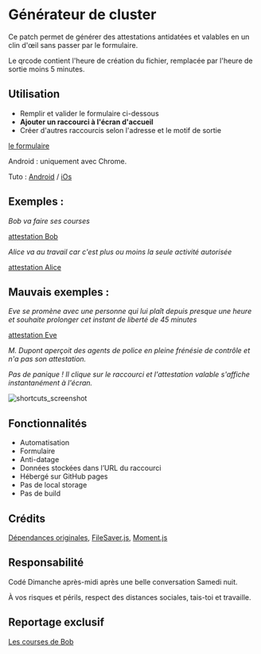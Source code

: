 

# Générateur de cluster

Ce patch permet de générer des attestations antidatées et valables en un clin d'œil sans passer par le formulaire.

Le qrcode contient l'heure de création du fichier, remplacée par l'heure de sortie moins 5 minutes.


## Utilisation

- Remplir et valider le formulaire ci-dessous
- **Ajouter un raccourci à l'écran d'accueil**
- Créer d'autres raccourcis selon l'adresse et le motif de sortie


[le formulaire](https://nicopowa.github.io/covid_rapide/patch)


Android : uniquement avec Chrome.


Tuto : [Android](patch/android.md) / [iOs](patch/ios.md)


## Exemples :

*Bob va faire ses courses*

[attestation Bob](https://nicopowa.github.io/covid_rapide?lastname=Smith&firstname=Bob&birthday=01/01/1970&placeofbirth=Bob%27s%20Hometown&address=1%20Bob%27s%20Street&zipcode=75000&city=Bob%27s%20City&motif=courses&minutes=5)


*Alice va au travail car c'est plus ou moins la seule activité autorisée*

[attestation Alice](https://nicopowa.github.io/covid_rapide?lastname=Smith&firstname=Alice&birthday=01/01/1970&placeofbirth=Alice%27s%20Hometown&address=1%20Alice%27s%20Street&zipcode=75000&city=Alice%27s%20City&motif=travail&minutes=5)


## Mauvais exemples :

*Eve se promène avec une personne qui lui plaît depuis presque une heure
et souhaite prolonger cet instant de liberté de 45 minutes*

[attestation Eve](https://nicopowa.github.io/covid_rapide?lastname=Smith&firstname=Eve&birthday=01/01/1970&placeofbirth=Eve%27s%20Hometown&address=1%20Eve%27s%20Street&zipcode=75000&city=Eve%27s%20City&motif=sport&minutes=15)


*M. Dupont aperçoit des agents de police en pleine frénésie de contrôle et n'a pas son attestation.*

*Pas de panique ! Il clique sur le raccourci et l'attestation valable s'affiche instantanément à l'écran.*

![shortcuts_screenshot](https://nicopowa.github.com/covid_rapide/patch/img/shortcuts.jpg)


## Fonctionnalités

- Automatisation
- Formulaire
- Anti-datage
- Données stockées dans l’URL du raccourci
- Hébergé sur GitHub pages
- Pas de local storage
- Pas de build


## Crédits

[Dépendances originales](https://github.com/LAB-MI/attestation-deplacement-derogatoire-covid-19#crédits), [FileSaver.js](https://github.com/eligrey/FileSaver.js#filesaverjs), [Moment.js](https://github.com/moment/moment/#momentjs)


## Responsabilité

Codé Dimanche après-midi après une belle conversation Samedi nuit.

À vos risques et périls, respect des distances sociales, tais-toi et travaille.


## Reportage exclusif

[Les courses de Bob](https://nicopowa.github.io/covid_rapide/patch/video/bob_va_faire_ses_courses.mp4)

